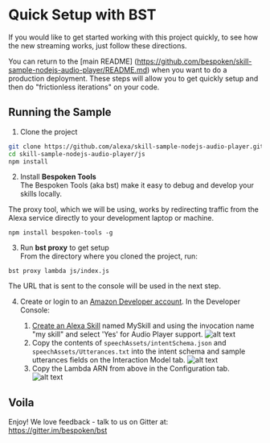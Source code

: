# Quick Setup with BST

If you would like to get started working with this project quickly, to see how the new streaming works, just follow these directions.  

You can return to the [main README] (https://github.com/bespoken/skill-sample-nodejs-audio-player/README.md) 
when you want to do a production deployment. These steps will allow you to get quickly setup and then do "frictionless iterations" on your code.

## Running the Sample

1) Clone the project
```bash
git clone https://github.com/alexa/skill-sample-nodejs-audio-player.git
cd skill-sample-nodejs-audio-player/js
npm install
```

2) Install **Bespoken Tools**  
The Bespoken Tools (aka bst) make it easy to debug and develop your skills locally.  

The proxy tool, which we will be using, works by redirecting traffic from the Alexa service directly to your development laptop or machine.

```
npm install bespoken-tools -g
```

3) Run **bst proxy** to get setup  
From the directory where you cloned the project, run:
```
bst proxy lambda js/index.js
```
The URL that is sent to the console will be used in the next step.

4) Create or login to an [Amazon Developer account](https://developer.amazon.com).  In the Developer Console:

    1. [Create an Alexa Skill](https://developer.amazon.com/public/solutions/alexa/alexa-skills-kit/docs/developing-an-alexa-skill-as-a-lambda-function) named MySkill and using the invocation name "my skill" and select 'Yes' for Audio Player support.
        ![alt text](https://s3.amazonaws.com/lantern-public-assets/audio-player-assets/prod-skill-info.png "Developer Portal Skill Information")
    2. Copy the contents of `speechAssets/intentSchema.json` and `speechAssets/Utterances.txt` into the intent schema and sample utterances fields on the Interaction Model tab.
        ![alt text](https://s3.amazonaws.com/lantern-public-assets/audio-player-assets/prod-interaction-model.png "Developer Portal Interaction Model")
    3. Copy the Lambda ARN from above in the Configuration tab.
        ![alt text](https://s3.amazonaws.com/lantern-public-assets/audio-player-assets/prod-configuration.png "Developer Portal Configuration")
        
## Voila
Enjoy! We love feedback - talk to us on Gitter at:  
https://gitter.im/bespoken/bst


